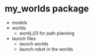 # my_worlds package

- models
- worlds
  - world_03 for path planning
- launch files
  - launch worlds
  - launch robot in the worlds
